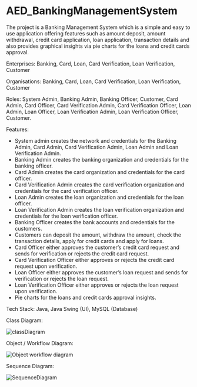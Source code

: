 # AED_BankingManagementSystem

The project is a Banking Management System which is a simple and easy to use application offering features such as amount deposit, amount withdrawal, credit card application, loan application, transaction details and also provides graphical insights via pie charts for the loans and credit cards approval.

Enterprises: Banking, Card, Loan, Card Verification, Loan Verification, Customer

Organisations: Banking, Card, Loan, Card Verification, Loan Verification, Customer

Roles: System Admin, Banking Admin, Banking Officer, Customer, Card Admin, Card Officer, Card Verification Admin, Card Verification Officer, Loan Admin, Loan Officer, Loan Verification Admin, Loan Verification Officer, Customer.

Features: 

- System admin creates the network and credentials for the Banking Admin, Card Admin, Card Verification Admin, Loan Admin and Loan Verification Admin.
- Banking Admin creates the banking organization and credentials for the banking officer.
- Card Admin creates the card organization and credentials for the card officer.
- Card Verification Admin creates the card verification organization and credentials for the card verification officer.
- Loan Admin creates the loan organization and credentials for the loan officer.
- Loan Verification Admin creates the loan verification organization and credentials for the loan verification officer.
- Banking Officer creates the bank accounts and credentials for the customers.
- Customers can deposit the amount, withdraw the amount, check the transaction details, apply for credit cards and apply for loans.
- Card Officer either approves the customer’s credit card request and sends for verification or rejects the credit card request.
- Card Verification Officer either approves or rejects the credit card request upon verification.
- Loan Officer either approves the customer’s loan request and sends for verification or rejects the loan request.
- Loan Verification Officer either approves or rejects the loan request upon verification.
- Pie charts for the loans and credit cards approval insights.

Tech Stack: Java, Java Swing (UI), MySQL (Database)

Class Diagram: 

![classDiagram](https://user-images.githubusercontent.com/114622393/211340037-4419a5db-c483-4a1f-945a-5954f8f53e1a.jpeg)


Object / Workflow Diagram: 

![Object workflow diagram](https://user-images.githubusercontent.com/114622393/211340112-21a9ac20-56dd-4f82-a4ff-6f2a4ff29a60.png)


Sequence Diagram: 

![SequenceDiagram](https://user-images.githubusercontent.com/114622393/211340187-0d912416-a16b-444d-8a0d-c16da371866d.png)
